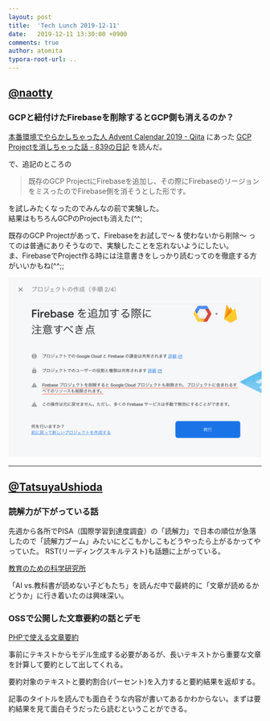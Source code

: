```yaml
---
layout: post
title:  'Tech Lunch 2019-12-11'
date:   2019-12-11 13:30:00 +0900
comments: true
author: atomita
typora-root-url: ..
---
```


## [@naotty](https://github.com/naotty)

### GCPと紐付けたFirebaseを削除するとGCP側も消えるのか？
[本番環境でやらかしちゃった人 Advent Calendar 2019 \- Qiita](https://qiita.com/advent-calendar/2019/yarakashi-production) にあった [GCP Projectを消しちゃった話 \- 839の日記](https://839.hateblo.jp/entry/2019/12/07/000000) を読んだ。  
  
で、追記のところの  

> 既存のGCP ProjectにFirebaseを追加し、その際にFirebaseのリージョンをミスったのでFirebase側を消そうとした形です。  

を試しみたくなったのでみんなの前で実験した。  
結果はもちろんGCPのProjectも消えた(^^;  
  
既存のGCP Projectがあって、Firebaseをお試しで〜 & 使わないから削除〜 ってのは普通にありそうなので、実験したことを忘れないようにしたい。  
ま、FirebaseでProject作る時には注意書きをしっかり読むってのを徹底する方がいいかもね(^^;;   

![Screenshot](/images/2019/12/screenshot_2019-12-11_11_56_01.png)

----

## [@TatsuyaUshioda](https://github.com/TatsuyaUshioda)

### 読解力が下がっている話
先週から各所でPISA（国際学習到達度調査）の「読解力」で日本の順位が急落したので「読解力ブーム」みたいにどこもかしこもどうやったら上がるかってやっていた。
RST(リーディングスキルテスト)も話題に上がっている。

[教育のための科学研究所](https://www.s4e.jp/)

「AI vs.教科書が読めない子どもたち」を読んだ中で最終的に「文章が読めるかどうか」に行き着いたのは興味深い。

### OSSで公開した文章要約の話とデモ
[PHPで使える文章要約](https://github.com/TatsuyaUshioda/php-text-summarization)

事前にテキストからモデル生成する必要があるが、長いテキストから重要な文章を計算して要約として出してくれる。

要約対象のテキストと要約割合(パーセント)を入力すると要約結果を返却する。

記事のタイトルを読んでも面白そうな内容が書いてあるかわからない。まずは要約結果を見て面白そうだったら読むということができる。
